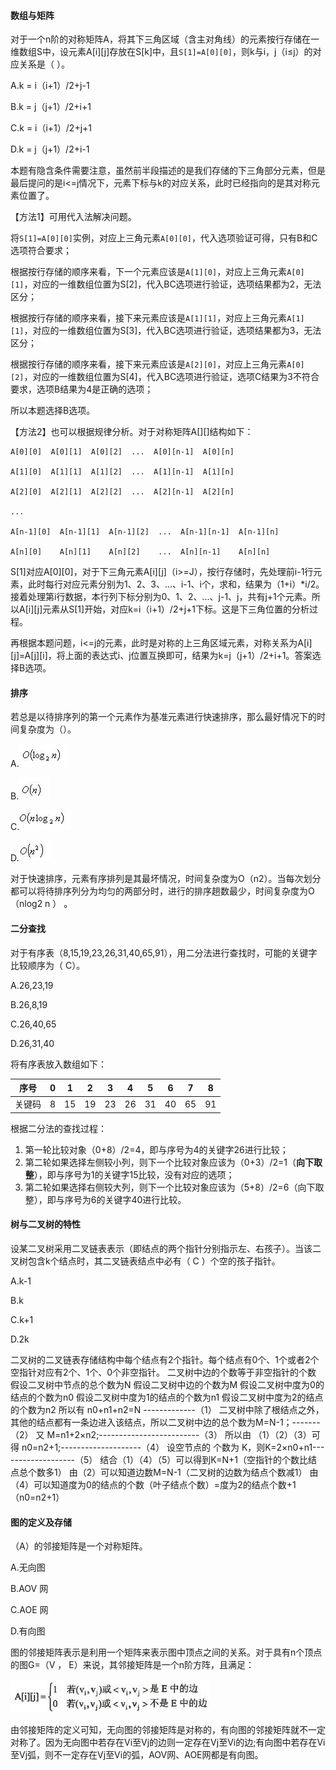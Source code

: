 #### 数组与矩阵

对于一个n阶的对称矩阵A，将其下三角区域（含主对角线）的元素按行存储在一维数组S中，设元素A[i][j]存放在S[k]中，且`S[1]=A[0][0]`，则k与i，j（i≤j）的对应关系是（ ）。

 A.k = i（i+1）/2+j-1

 B.k = j（j+1）/2+i+1

 C.k = i（i+1）/2+j+1

 D.k = j（j+1）/2+i-1



本题有隐含条件需要注意，虽然前半段描述的是我们存储的下三角部分元素，但是最后提问的是i<=j情况下，元素下标与k的对应关系，此时已经指向的是其对称元素位置了。

【方法1】可用代入法解决问题。

将`S[1]=A[0][0]`实例，对应上三角元素`A[0][0]`，代入选项验证可得，只有B和C选项符合要求；

根据按行存储的顺序来看，下一个元素应该是`A[1][0]`，对应上三角元素`A[0][1]`，对应的一维数组位置为S[2]，代入BC选项进行验证，选项结果都为2，无法区分；

根据按行存储的顺序来看，接下来元素应该是`A[1][1]`，对应上三角元素`A[1][1]`，对应的一维数组位置为S[3]，代入BC选项进行验证，选项结果都为3，无法区分； 

根据按行存储的顺序来看，接下来元素应该是`A[2][0]`，对应上三角元素`A[0][2]`，对应的一维数组位置为S[4]，代入BC选项进行验证，选项C结果为3不符合要求，选项B结果为4是正确的选项；

所以本题选择B选项。  

【方法2】也可以根据规律分析。对于对称矩阵A[][]结构如下：

```
A[0][0]  A[0][1]  A[0][2]  ...  A[0][n-1]  A[0][n]   

A[1][0]  A[1][1]  A[1][2]  ...  A[1][n-1]  A[1][n]   

A[2][0]  A[2][1]  A[2][2]  ...  A[2][n-1]  A[2][n]   

...  

A[n-1][0]  A[n-1][1]  A[n-1][2]  ...  A[n-1][n-1]  A[n-1][n]   

A[n][0]    A[n][1]    A[n][2]    ...  A[n][n-1]    A[n][n]  
```

S[1]对应A[0][0]，对于下三角元素A[i][j]（i>=J），按行存储时，先处理前i-1行元素，此时每行对应元素分别为1、2、3、...、i-1、i个，求和，结果为（1+i）*i/2。接着处理第i行数据，本行列下标分别为0、1、2、...、j-1、j，共有j+1个元素。所以A[i][j]元素从S[1]开始，对应k=i（i+1）/2+j+1下标。这是下三角位置的分析过程。

再根据本题问题，i<=j的元素，此时是对称的上三角区域元素，对称关系为A[i][j]=A[j][i]，将上面的表达式i、j位置互换即可，结果为k=j（j+1）/2+i+1。答案选择B选项。



#### 排序

若总是以待排序列的第一个元素作为基准元素进行快速排序，那么最好情况下的时间复杂度为（）。

 A.![img](img/f70b99b74498495c98da4ce9595f46a0_.png)

 B.![img](img/912fdd0abbbb49c39d61e4e78ff219b5_.png)

 C.![img](img/28317d57a80f4e4eac92dd8c02166e92_.png)

 D.![img](img/2e23741928d744eda621e5a89da56cf2_.png)

对于快速排序，元素有序排列是其最坏情况，时间复杂度为O（n2）。当每次划分都可以将待排序列分为均匀的两部分时，进行的排序趟数最少，时间复杂度为O（nlog2 n ） 。



#### 二分查找

对于有序表（8,15,19,23,26,31,40,65,91），用二分法进行查找时，可能的关键字比较顺序为（ C）。

A.26,23,19

 B.26,8,19

 C.26,40,65

 D.26,31,40

将有序表放入数组如下：

| 序号   | 0    | 1    | 2    | 3    | 4    | 5    | 6    | 7    | 8    |
| ------ | ---- | ---- | ---- | ---- | ---- | ---- | ---- | ---- | ---- |
| 关键码 | 8    | 15   | 19   | 23   | 26   | 31   | 40   | 65   | 91   |

根据二分法的查找过程：

1. 第一轮比较对象（0+8）/2=4，即与序号为4的关键字26进行比较；
2. 第二轮如果选择左侧较小列，则下一个比较对象应该为（0+3）/2=1（**向下取整**），即与序号为1的关键字15比较，没有对应的选项；
3. 第二轮如果选择右侧较大列，则下一个比较对象应该为（5+8）/2=6（向下取整），即与序号为6的关键字40进行比较。



#### 树与二叉树的特性

设某二叉树采用二叉链表表示（即结点的两个指针分别指示左、右孩子）。当该二叉树包含k个结点时，其二叉链表结点中必有（ C ）个空的孩子指针。

A.k-1

 B.k

 C.k+1

 D.2k

 二叉树的二叉链表存储结构中每个结点有2个指针。每个结点有0个、1个或者2个空指针对应有2个、1个、0个非空指针。
二叉树中边的个数等于非空指针的个数
假设二叉树中节点的总个数为N
假设二叉树中边的个数为M
假设二叉树中度为0的结点的个数为n0
假设二叉树中度为1的结点的个数为n1
假设二叉树中度为2的结点的个数为n2
所以有 n0+n1+n2=N -------------（1）
二叉树中除了根结点之外，其他的结点都有一条边进入该结点，所以二叉树中边的总个数为M=N-1；-------（2）
又 M=n1+2×n2;-------------------------（3）
所以由 （1）（2）（3）可得 n0=n2+1;--------------------（4）
设空节点的 个数为 K，则K=2×n0+n1-------------------（5）
结合（1）（4）（5）可以得到K=N+1（空指针的个数比结点总个数多1）
由（2）可以知道边数M=N-1（二叉树的边数为结点个数减1）
由（4）可以知道度为0的结点的个数（叶子结点个数）=度为2的结点个数+1（n0=n2+1）



#### 图的定义及存储

（A）的邻接矩阵是一个对称矩阵。

A.无向图

B.AOV 网

C.AOE 网

D.有向图

图的邻接矩阵表示是利用一个矩阵来表示图中顶点之间的关系。对于具有n个顶点的图G=（V ， E）来说，其邻接矩阵是一个n阶方阵，且满足：

![img](img/930_699822.jpg)

由邻接矩阵的定义可知，无向图的邻接矩阵是对称的，有向图的邻接矩阵就不一定对称了。因为无向图中若存在Vi至Vj的边则一定存在Vj至Vi的边;有向图中若存在Vi至Vj弧，则不一定存在Vj至Vi的弧，AOV网、AOE网都是有向图。



















































